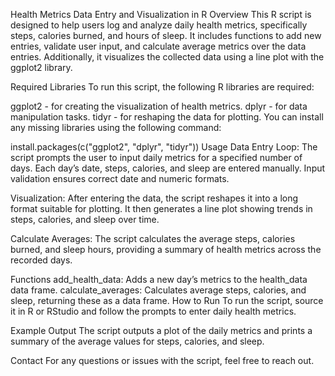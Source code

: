 Health Metrics Data Entry and Visualization in R
Overview
This R script is designed to help users log and analyze daily health metrics, specifically steps, calories burned, and hours of sleep. It includes functions to add new entries, validate user input, and calculate average metrics over the data entries. Additionally, it visualizes the collected data using a line plot with the ggplot2 library.

Required Libraries
To run this script, the following R libraries are required:

ggplot2 - for creating the visualization of health metrics.
dplyr - for data manipulation tasks.
tidyr - for reshaping the data for plotting.
You can install any missing libraries using the following command:

install.packages(c("ggplot2", "dplyr", "tidyr"))
Usage
Data Entry Loop: The script prompts the user to input daily metrics for a specified number of days. Each day’s date, steps, calories, and sleep are entered manually. Input validation ensures correct date and numeric formats.

Visualization: After entering the data, the script reshapes it into a long format suitable for plotting. It then generates a line plot showing trends in steps, calories, and sleep over time.

Calculate Averages: The script calculates the average steps, calories burned, and sleep hours, providing a summary of health metrics across the recorded days.

Functions
add_health_data: Adds a new day’s metrics to the health_data data frame.
calculate_averages: Calculates average steps, calories, and sleep, returning these as a data frame.
How to Run
To run the script, source it in R or RStudio and follow the prompts to enter daily health metrics.

Example Output
The script outputs a plot of the daily metrics and prints a summary of the average values for steps, calories, and sleep.

Contact
For any questions or issues with the script, feel free to reach out.
